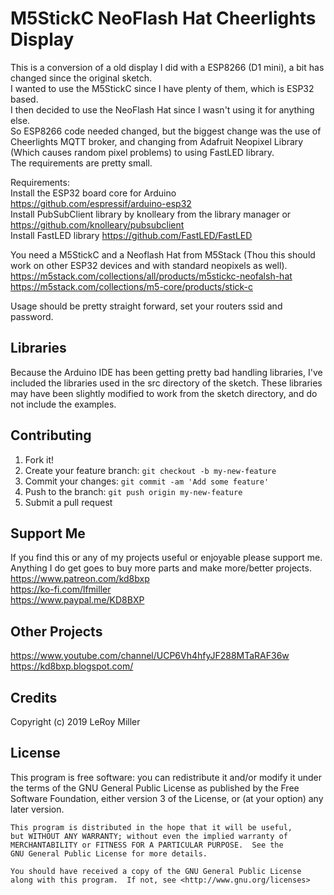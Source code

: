 # M5StickC NeoFlash Hat Cheerlights Display

This is a conversion of a old display I did with a ESP8266 (D1 mini), a bit has changed since the original sketch.  
I wanted to use the M5StickC since I have plenty of them, which is ESP32 based.  
I then decided to use the NeoFlash Hat since I wasn't using it for anything else.  
So ESP8266 code needed changed, but the biggest change was the use of Cheerlights MQTT broker, and changing from Adafruit Neopixel Library (Which causes random pixel problems) to using FastLED library.  
The requirements are pretty small.  

Requirements:  
Install the ESP32 board core for Arduino https://github.com/espressif/arduino-esp32  
Install PubSubClient library by knolleary from the library manager or https://github.com/knolleary/pubsubclient  
Install FastLED library https://github.com/FastLED/FastLED  

You need a M5StickC and a Neoflash Hat from M5Stack (Thou this should work on other
ESP32 devices and with standard neopixels as well).  
https://m5stack.com/collections/all/products/m5stickc-neofalsh-hat  
https://m5stack.com/collections/m5-core/products/stick-c  

Usage should be pretty straight forward, set your routers ssid and password.  

## Libraries

Because the Arduino IDE has been getting pretty bad handling libraries, I've included the libraries used in the src directory of the sketch. These libraries may have been slightly modified to work from the sketch directory, and do not include the examples.  

## Contributing

1. Fork it!
2. Create your feature branch: `git checkout -b my-new-feature`
3. Commit your changes: `git commit -am 'Add some feature'`
4. Push to the branch: `git push origin my-new-feature`
5. Submit a pull request

## Support Me

If you find this or any of my projects useful or enjoyable please support me.  
Anything I do get goes to buy more parts and make more/better projects.  
https://www.patreon.com/kd8bxp  
https://ko-fi.com/lfmiller  
https://www.paypal.me/KD8BXP  

## Other Projects

https://www.youtube.com/channel/UCP6Vh4hfyJF288MTaRAF36w  
https://kd8bxp.blogspot.com/  


## Credits

Copyright (c) 2019 LeRoy Miller

## License

This program is free software: you can redistribute it and/or modify
    it under the terms of the GNU General Public License as published by
    the Free Software Foundation, either version 3 of the License, or
    (at your option) any later version.

    This program is distributed in the hope that it will be useful,
    but WITHOUT ANY WARRANTY; without even the implied warranty of
    MERCHANTABILITY or FITNESS FOR A PARTICULAR PURPOSE.  See the
    GNU General Public License for more details.

    You should have received a copy of the GNU General Public License
    along with this program.  If not, see <http://www.gnu.org/licenses>
